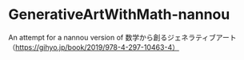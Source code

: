 # GenerativeArtWithMath-nannou
An attempt for a nannou version of 数学から創るジェネラティブアート（https://gihyo.jp/book/2019/978-4-297-10463-4）
